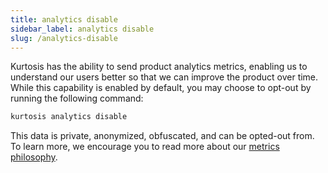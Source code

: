 ```yaml
---
title: analytics disable
sidebar_label: analytics disable
slug: /analytics-disable
---
```


Kurtosis has the ability to send product analytics metrics, enabling us to understand our users better so that we can improve the product over time. While this capability is enabled by default, you may choose to opt-out by running the following command:

```bash
kurtosis analytics disable
``` 

This data is private, anonymized, obfuscated, and can be opted-out from. To learn more, we encourage you to read more about our [metrics philosophy](../explanations/metrics-philosophy.md).